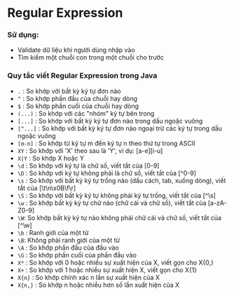 # Regular Expression
### Sử dụng:
- Validate dữ liệu khi người dùng nhập vào
- Tìm kiếm một chuỗi con trong một chuỗi cho trước
### Quy tắc viết Regular Expression trong Java
- `.` : So khớp với bất kỳ ký tự đơn nào
- `^` : So khớp phần đầu của chuỗi hay dòng
- `$` : So khớp phần cuối của chuỗi hay dòng
- `(...)` : So khớp với các "nhóm" ký tự bên trong
- `[...]` : So khớp với bất kỳ ký tự đơn nào trong dấu ngoặc vuông
- `[^...]` : So khớp với bất kỳ ký tự đơn nào ngoại trừ các ký tự trong dấu ngoặc vuông
- `[m-n]` : So khớp từ ký tự m đến ký tự n theo thứ tự trong ASCII
- `XY` : So khớp với 'X' theo sau là 'Y', ví dụ: [a-e][i-u]
- `X|Y` : So khớp X hoặc Y
- `\d` : So khớp với ký tự là chữ số, viết tắt của [0-9]
- `\D` : So khớp với ký tự không phải là chữ số, viết tắt của [^0-9]
- `\s` : So khớp với bất kỳ ký tự trống nào (dấu cách, tab, xuống dòng), viết tắt của [\t\n\x0B\f\r]
- `\S` : So khớp với bất kỳ ký tự không phải ký tự trống, viết tắt của [^\s]
- `\w` : So khớp bất kỳ ký tự chữ nào (chữ cái và chữ số), viết tắt của [a-zA-Z0-9]
- `\W`: So khớp bất kỳ ký tự nào không phải chữ cái và chữ số, viết tắt của [^\w]
- `\b` : Ranh giới của một từ
- `\B`: Không phải ranh giới của một từ
- `\A` : So khớp phần đầu của đầu vào
- `\G` : So khớp phần cuối của phần đầu vào
- `X*` : So khớp với 0 hoặc nhiều sự xuất hiện của X, viết gọn cho X{0,}
- `X+` : So khớp với 1 hoặc nhiều sự xuất hiện X, viết gọn cho X{1}
- `X{n}` : So khớp chính xác n lần sự xuất hiện của X
- `X{n,}` : So khớp n hoặc nhiều hơn số lần xuất hiện của X